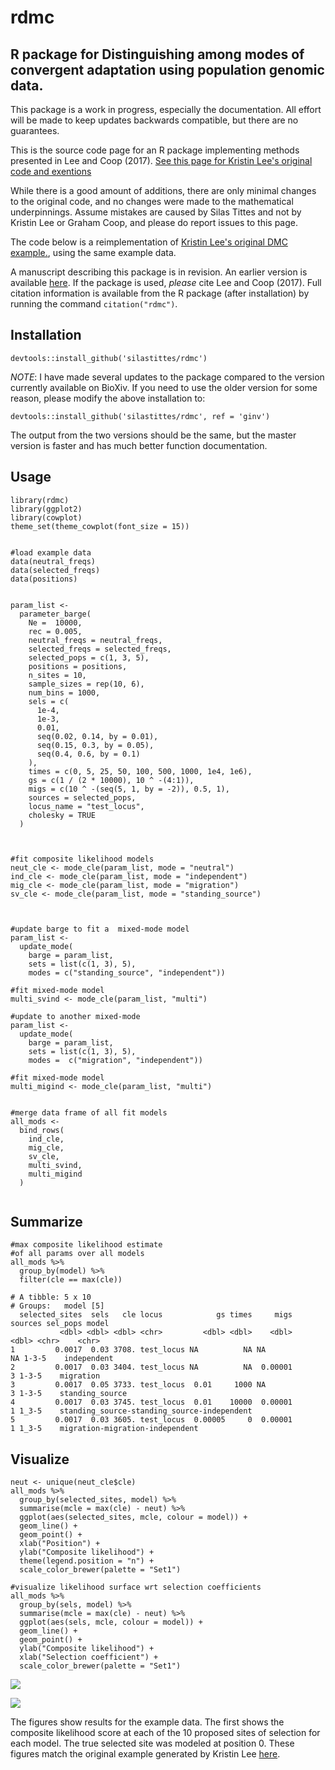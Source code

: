 # rdmc
## R package for Distinguishing among modes of convergent adaptation using population genomic data.


This package is a work in progress, especially the documentation. All effort will be made to keep updates backwards compatible, but there are no guarantees.

This is the source code page for an R package implementing methods presented in Lee and Coop (2017). [See this page for Kristin Lee's original code and exentions](https://github.com/kristinmlee/rdmc/)

While there is a good amount of additions, there are only minimal changes to the original code, and no changes were made to the mathematical underpinnings. Assume mistakes are caused by Silas Tittes and not by Kristin Lee or Graham Coop, and please do report issues to this page.

The code below is a reimplementation of [Kristin Lee's original DMC example.](https://github.com/kristinmlee/rdmc/blob/master/dmc_example.md), using the same example data.


A manuscript describing this package is in revision. An earlier version is available [here](https://www.biorxiv.org/content/10.1101/2020.04.22.056150v1). If the package is used, *please* cite Lee and Coop (2017). Full citation information is available from the R package (after installation) by running the command `citation("rdmc")`.


## Installation

```
devtools::install_github('silastittes/rdmc')
```

*NOTE*: I have made several updates to the package compared to the version currently available on BioXiv. If you need to use the older version for some reason, please modify the above installation to:


```
devtools::install_github('silastittes/rdmc', ref = 'ginv')
```

The output from the two versions should be the same, but the master version is faster and has much better function documentation.

## Usage

```
library(rdmc)
library(ggplot2)
library(cowplot)
theme_set(theme_cowplot(font_size = 15))


#load example data
data(neutral_freqs)
data(selected_freqs)
data(positions)


param_list <-
  parameter_barge(
    Ne =  10000,
    rec = 0.005,
    neutral_freqs = neutral_freqs,
    selected_freqs = selected_freqs,
    selected_pops = c(1, 3, 5),
    positions = positions,
    n_sites = 10,
    sample_sizes = rep(10, 6),
    num_bins = 1000,
    sels = c(
      1e-4,
      1e-3,
      0.01,
      seq(0.02, 0.14, by = 0.01),
      seq(0.15, 0.3, by = 0.05),
      seq(0.4, 0.6, by = 0.1)
    ),
    times = c(0, 5, 25, 50, 100, 500, 1000, 1e4, 1e6),
    gs = c(1 / (2 * 10000), 10 ^ -(4:1)),
    migs = c(10 ^ -(seq(5, 1, by = -2)), 0.5, 1),
    sources = selected_pops,
    locus_name = "test_locus",
    cholesky = TRUE
  )



#fit composite likelihood models
neut_cle <- mode_cle(param_list, mode = "neutral")
ind_cle <- mode_cle(param_list, mode = "independent")
mig_cle <- mode_cle(param_list, mode = "migration")
sv_cle <- mode_cle(param_list, mode = "standing_source")



#update barge to fit a  mixed-mode model
param_list <-
  update_mode(
    barge = param_list,
    sets = list(c(1, 3), 5),
    modes = c("standing_source", "independent"))

#fit mixed-mode model
multi_svind <- mode_cle(param_list, "multi")

#update to another mixed-mode
param_list <-
  update_mode(
    barge = param_list,
    sets = list(c(1, 3), 5),
    modes =  c("migration", "independent"))

#fit mixed-mode model
multi_migind <- mode_cle(param_list, "multi")


#merge data frame of all fit models
all_mods <-
  bind_rows(
    ind_cle,
    mig_cle,
    sv_cle,
    multi_svind,
    multi_migind
  )


```


## Summarize


```
#max composite likelihood estimate 
#of all params over all models  
all_mods %>%
  group_by(model) %>%
  filter(cle == max(cle))

```


```
# A tibble: 5 x 10
# Groups:   model [5]
  selected_sites  sels   cle locus            gs times     migs sources sel_pops model                                      
           <dbl> <dbl> <dbl> <chr>         <dbl> <dbl>    <dbl>   <dbl> <chr>    <chr>                                      
1         0.0017  0.03 3708. test_locus NA          NA NA            NA 1-3-5    independent                                
2         0.0017  0.03 3404. test_locus NA          NA  0.00001       3 1-3-5    migration                                  
3         0.0017  0.05 3733. test_locus  0.01     1000 NA             3 1-3-5    standing_source                            
4         0.0017  0.03 3745. test_locus  0.01    10000  0.00001       1 1_3-5    standing_source-standing_source-independent
5         0.0017  0.03 3605. test_locus  0.00005     0  0.00001       1 1_3-5    migration-migration-independent
```

## Visualize

```
neut <- unique(neut_cle$cle)
all_mods %>%
  group_by(selected_sites, model) %>%
  summarise(mcle = max(cle) - neut) %>%
  ggplot(aes(selected_sites, mcle, colour = model)) +
  geom_line() +
  geom_point() +
  xlab("Position") +
  ylab("Composite likelihood") +
  theme(legend.position = "n") +
  scale_color_brewer(palette = "Set1")

#visualize likelihood surface wrt selection coefficients
all_mods %>%
  group_by(sels, model) %>%
  summarise(mcle = max(cle) - neut) %>%
  ggplot(aes(sels, mcle, colour = model)) +
  geom_line() +
  geom_point() +
  ylab("Composite likelihood") +
  xlab("Selection coefficient") +
  scale_color_brewer(palette = "Set1")

```

![](https://github.com/silastittes/rdmc/blob/choleskyd/man/figures/cle.png?raw=true)


![](https://github.com/silastittes/rdmc/blob/choleskyd/man/figures/sel.png?raw=true)


The figures show results for the example data. The first shows the composite likelihood score at each of the 10 proposed sites of selection for each model. The true selected site was modeled at position 0.  These figures match the original example generated by Kristin Lee [here](https://github.com/kristinmlee/dmc/blob/master/dmc_example.md).
